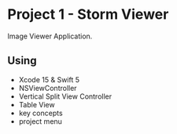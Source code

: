 # Project 1 - Storm Viewer

Image Viewer Application.


## Using

- Xcode 15 & Swift 5
- NSViewController
- Vertical Split View Controller
- Table View
- key concepts
- project menu
